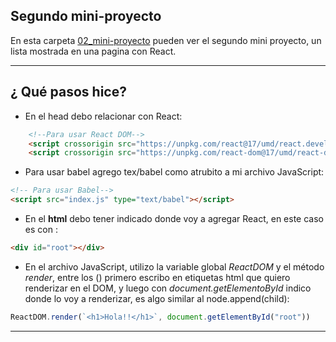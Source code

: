 ## Segundo mini-proyecto

En esta carpeta [02_mini-proyecto](https://github.com/eugenia1984/react-varios-cursos/tree/main/04_scrimba/02_mini-proyecto) pueden ver el segundo mini proyecto, un lista mostrada en una pagina con React.


---

## ¿ Qué pasos hice?

- En el head debo relacionar con React:
```html
    <!--Para usar React DOM-->
    <script crossorigin src="https://unpkg.com/react@17/umd/react.development.js"></script>
    <script crossorigin src="https://unpkg.com/react-dom@17/umd/react-dom.development.js"></script>
```

- Para usar babel agrego tex/babel como atrubito a mi archivo JavaScript:

```html
<!-- Para usar Babel-->
<script src="index.js" type="text/babel"></script>
```

- En el **html** debo tener indicado donde voy a agregar React, en este caso es con :
 ```html 
<div id="root"></div>
```

- En el archivo JavaScript, utilizo la variable global *ReactDOM* y el método *render*, entre los () primero escribo en etiquetas html que quiero renderizar en el DOM, y luego con *document.getElementoById* indico donde lo voy a renderizar, es algo similar al node.append(child):

```JavaScript
ReactDOM.render(`<h1>Hola!!</h1>`, document.getElementById("root"))
```

---
